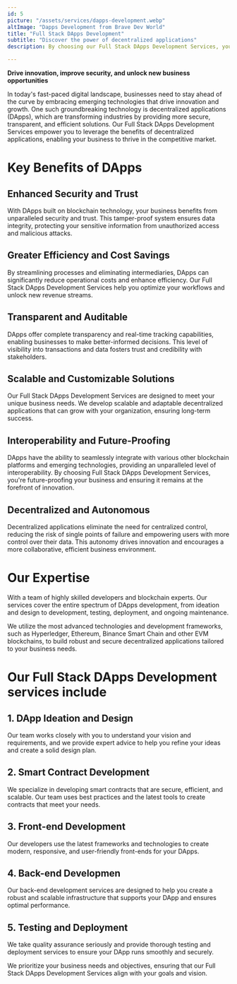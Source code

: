 ```yaml
---
id: 5
picture: "/assets/services/dapps-development.webp"
altImage: "Dapps Development from Brave Dev World"
title: "Full Stack DApps Development"
subtitle: "Discover the power of decentralized applications"
description: By choosing our Full Stack DApps Development Services, your business will have access to a comprehensive range of solutions tailored to your unique needs. Our services cover the entire spectrum of DApps development, from ideation and design to development, testing, deployment, and ongoing maintenance, ensuring that your organization reaps the benefits of decentralized applications.

---
```

**Drive innovation, improve security, and unlock new business opportunities**

In today's fast-paced digital landscape, businesses need to stay ahead of the curve by embracing emerging technologies that drive innovation and growth. One such groundbreaking technology is decentralized applications (DApps), which are transforming industries by providing more secure, transparent, and efficient solutions. Our Full Stack DApps Development Services empower you to leverage the benefits of decentralized applications, enabling your business to thrive in the competitive market.

# Key Benefits of DApps

## Enhanced Security and Trust
With DApps built on blockchain technology, your business benefits from unparalleled security and trust. This tamper-proof system ensures data integrity, protecting your sensitive information from unauthorized access and malicious attacks.

## Greater Efficiency and Cost Savings
By streamlining processes and eliminating intermediaries, DApps can significantly reduce operational costs and enhance efficiency. Our Full Stack DApps Development Services help you optimize your workflows and unlock new revenue streams.

## Transparent and Auditable
DApps offer complete transparency and real-time tracking capabilities, enabling businesses to make better-informed decisions. This level of visibility into transactions and data fosters trust and credibility with stakeholders.

## Scalable and Customizable Solutions
Our Full Stack DApps Development Services are designed to meet your unique business needs. We develop scalable and adaptable decentralized applications that can grow with your organization, ensuring long-term success.

## Interoperability and Future-Proofing
DApps have the ability to seamlessly integrate with various other blockchain platforms and emerging technologies, providing an unparalleled level of interoperability. By choosing Full Stack DApps Development Services, you're future-proofing your business and ensuring it remains at the forefront of innovation.

## Decentralized and Autonomous
Decentralized applications eliminate the need for centralized control, reducing the risk of single points of failure and empowering users with more control over their data. This autonomy drives innovation and encourages a more collaborative, efficient business environment.

# Our Expertise

With a team of highly skilled developers and blockchain experts. 
Our services cover the entire spectrum of DApps development, from ideation and design to development, testing, deployment, and ongoing maintenance.

We utilize the most advanced technologies and development frameworks, such as Hyperledger, Ethereum, Binance Smart Chain and other EVM blockchains, to build robust and secure decentralized applications tailored to your business needs.


# Our Full Stack DApps Development services include

## 1. DApp Ideation and Design 
Our team works closely with you to understand your vision and requirements, and we provide expert advice to help you refine your ideas and create a solid design plan.

## 2. Smart Contract Development
We specialize in developing smart contracts that are secure, efficient, and scalable. Our team uses best practices and the latest tools to create contracts that meet your needs.

## 3. Front-end Development
Our developers use the latest frameworks and technologies to create modern, responsive, and user-friendly front-ends for your DApps.

## 4. Back-end Developmen
Our back-end development services are designed to help you create a robust and scalable infrastructure that supports your DApp and ensures optimal performance.

## 5. Testing and Deployment
We take quality assurance seriously and provide thorough testing and deployment services to ensure your DApp runs smoothly and securely.


We prioritize your business needs and objectives, ensuring that our Full Stack DApps Development Services align with your goals and vision.
